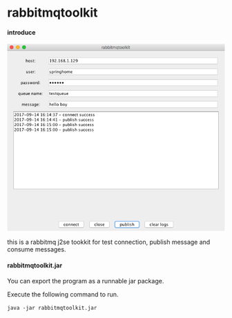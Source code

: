 # rabbitmqtoolkit

#### introduce

![view](view.png)

this is a rabbitmq j2se tookkit for test connection, publish message and consume messages.

#### rabbitmqtoolkit.jar
You can export the program as a runnable jar package.

Execute the following command to run.

```
java -jar rabbitmqtoolkit.jar
```